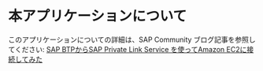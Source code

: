 # 本アプリケーションについて
このアプリケーションについての詳細は、SAP Community ブログ記事を参照してください: [SAP BTPからSAP Private Link Service を使ってAmazon EC2に接続してみた](https://community.sap.com/t5/technology-blogs-by-sap/sap-btp%E3%81%8B%E3%82%89sap-private-link-service-%E3%82%92%E4%BD%BF%E3%81%A3%E3%81%A6amazon-ec2%E3%81%AB%E6%8E%A5%E7%B6%9A%E3%81%97%E3%81%A6%E3%81%BF%E3%81%9F/ba-p/13604536)
